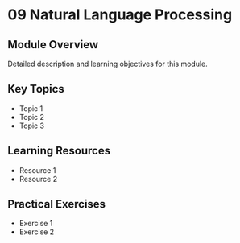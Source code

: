 # 09 Natural Language Processing

## Module Overview
Detailed description and learning objectives for this module.

## Key Topics
- Topic 1
- Topic 2
- Topic 3

## Learning Resources
- Resource 1
- Resource 2

## Practical Exercises
- Exercise 1
- Exercise 2
